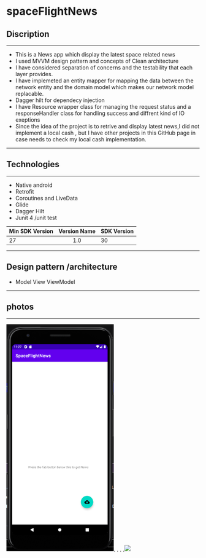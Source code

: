 # spaceFlightNews   



 ## Discription 
 -------------------------------------------------------
- This is a News app which display the latest space related news
- I used MVVM design pattern and  concepts of Clean architecture
- I have considered separation of concerns and the testability that each layer provides.
- I have implemeted an entity mapper for mapping the data between the network entity and the domain model which makes our network model replacable. 
- Dagger hilt for dependecy injection 
- I have Resource wrapper class for managing the request status and a responseHandler class for handling success and diffrent kind of IO exeptions  
- Since the idea of the project is to retrive and display latest news,I did not implement a local cash , but I have other projects in this 
 GitHub page in case needs to check my local cash implementation. 

---

 ## Technologies   
    
 -----------------------------------------------------
 
- Native android
- Retrofit
- Coroutines and LiveData
- Glide 
- Dagger Hilt 
- Junit 4 /unit test




 
 |  Min SDK Version | Version Name  | SDK Version |
 | ---------------- |:-------------:| ----------  |
 |  27              |  1.0          |      30    |

 
 


---------------------------------------------------------

## Design pattern /architecture


- Model View ViewModel

-----------------------------------------------------------


 

## photos

---------------------


<img src="screenshot/image1.PNG" width="280">.  .  .   .<img src="schreenshot/image2.PNG" width="280"> 
